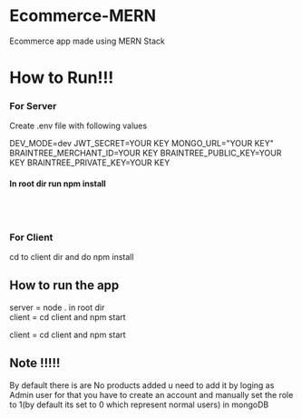 # Ecommerce-MERN
Ecommerce app made using MERN Stack

<h1>How to Run!!!</h1>
<h3>For Server</h3>
<p>Create .env file with following values</p>
<p>DEV_MODE=dev
JWT_SECRET=YOUR KEY
MONGO_URL="YOUR KEY"
BRAINTREE_MERCHANT_ID=YOUR KEY
BRAINTREE_PUBLIC_KEY=YOUR KEY
BRAINTREE_PRIVATE_KEY=YOUR KEY</p>
<h4>In root dir run npm install</h4>
</br>
</br>
<h3>For Client</h3>
<p>cd to client dir and do npm install</p>
<h2>How to run the app</h2>
<p>server = node . in root dir
  </br>  client = cd client and npm start
</p>
<p>  client = cd client and npm start</p>
<h2>Note !!!!!</h2>
<p>By default there is are No products added u need to add it by loging as Admin user for that you have to create an account and manually set the role to 1(by default its set to 0 which represent normal users) in mongoDB</p>
